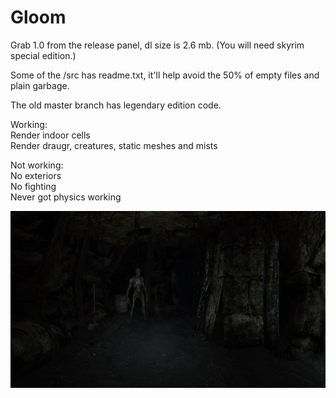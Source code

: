 # Gloom

Grab 1.0 from the release panel, dl size is 2.6 mb. (You will need skyrim special edition.)

Some of the /src has readme.txt, it'll help avoid the 50% of empty files and plain garbage.

The old master branch has legendary edition code.

Working:  
Render indoor cells  
Render draugr, creatures, static meshes and mists

Not working:  
No exteriors  
No fighting  
Never got physics working

![preview](dark-sse_k3N7K33sa8.jpg)
